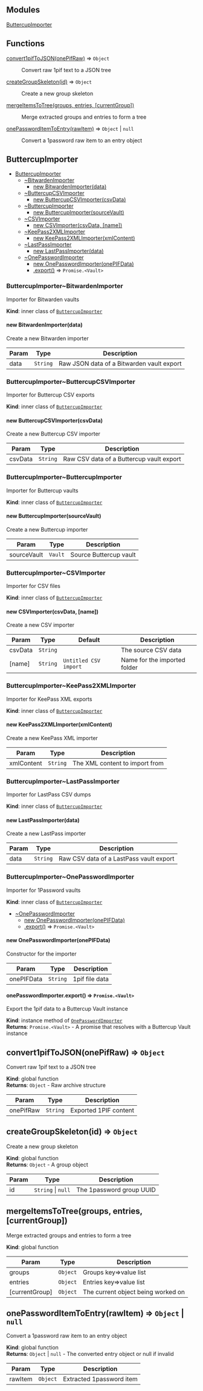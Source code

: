 ## Modules

<dl>
<dt><a href="#module_ButtercupImporter">ButtercupImporter</a></dt>
<dd></dd>
</dl>

## Functions

<dl>
<dt><a href="#convert1pifToJSON">convert1pifToJSON(onePifRaw)</a> ⇒ <code>Object</code></dt>
<dd><p>Convert raw 1pif text to a JSON tree</p>
</dd>
<dt><a href="#createGroupSkeleton">createGroupSkeleton(id)</a> ⇒ <code>Object</code></dt>
<dd><p>Create a new group skeleton</p>
</dd>
<dt><a href="#mergeItemsToTree">mergeItemsToTree(groups, entries, [currentGroup])</a></dt>
<dd><p>Merge extracted groups and entries to form a tree</p>
</dd>
<dt><a href="#onePasswordItemToEntry">onePasswordItemToEntry(rawItem)</a> ⇒ <code>Object</code> | <code>null</code></dt>
<dd><p>Convert a 1password raw item to an entry object</p>
</dd>
</dl>

<a name="module_ButtercupImporter"></a>

## ButtercupImporter

* [ButtercupImporter](#module_ButtercupImporter)
    * [~BitwardenImporter](#module_ButtercupImporter.BitwardenImporter)
        * [new BitwardenImporter(data)](#new_module_ButtercupImporter.BitwardenImporter_new)
    * [~ButtercupCSVImporter](#module_ButtercupImporter.ButtercupCSVImporter)
        * [new ButtercupCSVImporter(csvData)](#new_module_ButtercupImporter.ButtercupCSVImporter_new)
    * [~ButtercupImporter](#module_ButtercupImporter.ButtercupImporter)
        * [new ButtercupImporter(sourceVault)](#new_module_ButtercupImporter.ButtercupImporter_new)
    * [~CSVImporter](#module_ButtercupImporter.CSVImporter)
        * [new CSVImporter(csvData, [name])](#new_module_ButtercupImporter.CSVImporter_new)
    * [~KeePass2XMLImporter](#module_ButtercupImporter.KeePass2XMLImporter)
        * [new KeePass2XMLImporter(xmlContent)](#new_module_ButtercupImporter.KeePass2XMLImporter_new)
    * [~LastPassImporter](#module_ButtercupImporter.LastPassImporter)
        * [new LastPassImporter(data)](#new_module_ButtercupImporter.LastPassImporter_new)
    * [~OnePasswordImporter](#module_ButtercupImporter.OnePasswordImporter)
        * [new OnePasswordImporter(onePIFData)](#new_module_ButtercupImporter.OnePasswordImporter_new)
        * [.export()](#module_ButtercupImporter.OnePasswordImporter+export) ⇒ <code>Promise.&lt;Vault&gt;</code>

<a name="module_ButtercupImporter.BitwardenImporter"></a>

### ButtercupImporter~BitwardenImporter
Importer for Bitwarden vaults

**Kind**: inner class of [<code>ButtercupImporter</code>](#module_ButtercupImporter)  
<a name="new_module_ButtercupImporter.BitwardenImporter_new"></a>

#### new BitwardenImporter(data)
Create a new Bitwarden importer


| Param | Type | Description |
| --- | --- | --- |
| data | <code>String</code> | Raw JSON data of a Bitwarden vault export |

<a name="module_ButtercupImporter.ButtercupCSVImporter"></a>

### ButtercupImporter~ButtercupCSVImporter
Importer for Buttercup CSV exports

**Kind**: inner class of [<code>ButtercupImporter</code>](#module_ButtercupImporter)  
<a name="new_module_ButtercupImporter.ButtercupCSVImporter_new"></a>

#### new ButtercupCSVImporter(csvData)
Create a new Buttercup CSV importer


| Param | Type | Description |
| --- | --- | --- |
| csvData | <code>String</code> | Raw CSV data of a Buttercup vault export |

<a name="module_ButtercupImporter.ButtercupImporter"></a>

### ButtercupImporter~ButtercupImporter
Importer for Buttercup vaults

**Kind**: inner class of [<code>ButtercupImporter</code>](#module_ButtercupImporter)  
<a name="new_module_ButtercupImporter.ButtercupImporter_new"></a>

#### new ButtercupImporter(sourceVault)
Create a new Buttercup importer


| Param | Type | Description |
| --- | --- | --- |
| sourceVault | <code>Vault</code> | Source Buttercup vault |

<a name="module_ButtercupImporter.CSVImporter"></a>

### ButtercupImporter~CSVImporter
Importer for CSV files

**Kind**: inner class of [<code>ButtercupImporter</code>](#module_ButtercupImporter)  
<a name="new_module_ButtercupImporter.CSVImporter_new"></a>

#### new CSVImporter(csvData, [name])
Create a new CSV importer


| Param | Type | Default | Description |
| --- | --- | --- | --- |
| csvData | <code>String</code> |  | The source CSV data |
| [name] | <code>String</code> | <code>Untitled CSV import</code> | Name for the imported folder |

<a name="module_ButtercupImporter.KeePass2XMLImporter"></a>

### ButtercupImporter~KeePass2XMLImporter
Importer for KeePass XML exports

**Kind**: inner class of [<code>ButtercupImporter</code>](#module_ButtercupImporter)  
<a name="new_module_ButtercupImporter.KeePass2XMLImporter_new"></a>

#### new KeePass2XMLImporter(xmlContent)
Create a new KeePass XML importer


| Param | Type | Description |
| --- | --- | --- |
| xmlContent | <code>String</code> | The XML content to import from |

<a name="module_ButtercupImporter.LastPassImporter"></a>

### ButtercupImporter~LastPassImporter
Importer for LastPass CSV dumps

**Kind**: inner class of [<code>ButtercupImporter</code>](#module_ButtercupImporter)  
<a name="new_module_ButtercupImporter.LastPassImporter_new"></a>

#### new LastPassImporter(data)
Create a new LastPass importer


| Param | Type | Description |
| --- | --- | --- |
| data | <code>String</code> | Raw CSV data of a LastPass vault export |

<a name="module_ButtercupImporter.OnePasswordImporter"></a>

### ButtercupImporter~OnePasswordImporter
Importer for 1Password vaults

**Kind**: inner class of [<code>ButtercupImporter</code>](#module_ButtercupImporter)  

* [~OnePasswordImporter](#module_ButtercupImporter.OnePasswordImporter)
    * [new OnePasswordImporter(onePIFData)](#new_module_ButtercupImporter.OnePasswordImporter_new)
    * [.export()](#module_ButtercupImporter.OnePasswordImporter+export) ⇒ <code>Promise.&lt;Vault&gt;</code>

<a name="new_module_ButtercupImporter.OnePasswordImporter_new"></a>

#### new OnePasswordImporter(onePIFData)
Constructor for the importer


| Param | Type | Description |
| --- | --- | --- |
| onePIFData | <code>String</code> | 1pif file data |

<a name="module_ButtercupImporter.OnePasswordImporter+export"></a>

#### onePasswordImporter.export() ⇒ <code>Promise.&lt;Vault&gt;</code>
Export the 1pif data to a Buttercup Vault instance

**Kind**: instance method of [<code>OnePasswordImporter</code>](#module_ButtercupImporter.OnePasswordImporter)  
**Returns**: <code>Promise.&lt;Vault&gt;</code> - A promise that resolves with a Buttercup
	Vault instance  
<a name="convert1pifToJSON"></a>

## convert1pifToJSON(onePifRaw) ⇒ <code>Object</code>
Convert raw 1pif text to a JSON tree

**Kind**: global function  
**Returns**: <code>Object</code> - Raw archive structure  

| Param | Type | Description |
| --- | --- | --- |
| onePifRaw | <code>String</code> | Exported 1PIF content |

<a name="createGroupSkeleton"></a>

## createGroupSkeleton(id) ⇒ <code>Object</code>
Create a new group skeleton

**Kind**: global function  
**Returns**: <code>Object</code> - A group object  

| Param | Type | Description |
| --- | --- | --- |
| id | <code>String</code> \| <code>null</code> | The 1password group UUID |

<a name="mergeItemsToTree"></a>

## mergeItemsToTree(groups, entries, [currentGroup])
Merge extracted groups and entries to form a tree

**Kind**: global function  

| Param | Type | Description |
| --- | --- | --- |
| groups | <code>Object</code> | Groups key=>value list |
| entries | <code>Object</code> | Entries key=>value list |
| [currentGroup] | <code>Object</code> | The current object being worked on |

<a name="onePasswordItemToEntry"></a>

## onePasswordItemToEntry(rawItem) ⇒ <code>Object</code> \| <code>null</code>
Convert a 1password raw item to an entry object

**Kind**: global function  
**Returns**: <code>Object</code> \| <code>null</code> - The converted entry object or null if invalid  

| Param | Type | Description |
| --- | --- | --- |
| rawItem | <code>Object</code> | Extracted 1password item |

